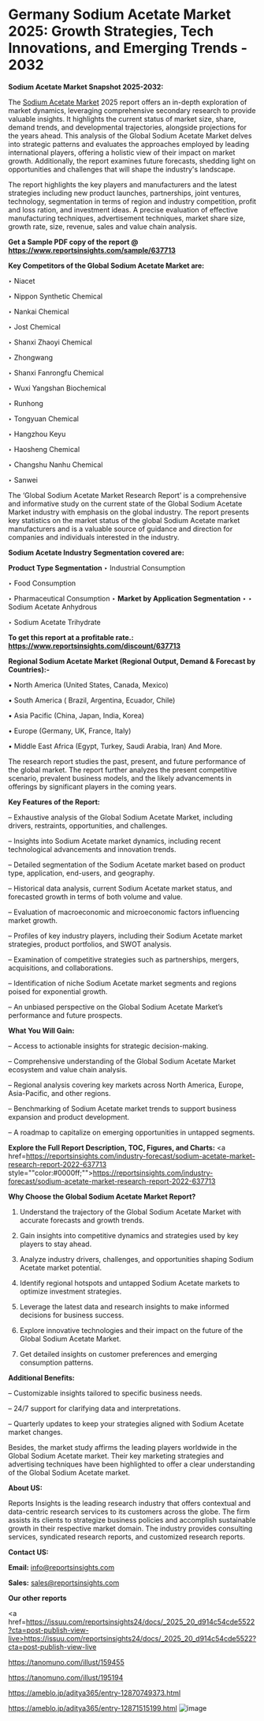 # Germany Sodium Acetate Market 2025: Growth Strategies, Tech Innovations, and Emerging Trends - 2032

<strong>Sodium Acetate Market Snapshot 2025-2032:</strong>

The <a href=https://www.reportsinsights.com/sample/637713>Sodium Acetate Market</a> 2025 report offers an in-depth exploration of market dynamics, leveraging comprehensive secondary research to provide valuable insights. It highlights the current status of market size, share, demand trends, and developmental trajectories, alongside projections for the years ahead. This analysis of the Global Sodium Acetate Market delves into strategic patterns and evaluates the approaches employed by leading international players, offering a holistic view of their impact on market growth. Additionally, the report examines future forecasts, shedding light on opportunities and challenges that will shape the industry's landscape.

The report highlights the key players and manufacturers and the latest strategies including new product launches, partnerships, joint ventures, technology, segmentation in terms of region and industry competition, profit and loss ration, and investment ideas. A precise evaluation of effective manufacturing techniques, advertisement techniques, market share size, growth rate, size, revenue, sales and value chain analysis.

<strong>Get a Sample PDF copy of the report @ <a href=https://www.reportsinsights.com/sample/637713 style=color:#0000ff;>https://www.reportsinsights.com/sample/637713</a></strong>

<strong>Key Competitors of the Global Sodium Acetate Market are:</strong>

‣ Niacet

‣ Nippon Synthetic Chemical

‣ Nankai Chemical

‣ Jost Chemical

‣ Shanxi Zhaoyi Chemical

‣ Zhongwang

‣ Shanxi Fanrongfu Chemical

‣ Wuxi Yangshan Biochemical

‣ Runhong

‣ Tongyuan Chemical

‣ Hangzhou Keyu

‣ Haosheng Chemical

‣ Changshu Nanhu Chemical

‣ Sanwei

The ‘Global Sodium Acetate Market Research Report’ is a comprehensive and informative study on the current state of the Global Sodium Acetate Market industry with emphasis on the global industry. The report presents key statistics on the market status of the global Sodium Acetate market manufacturers and is a valuable source of guidance and direction for companies and individuals interested in the industry.

<strong>Sodium Acetate Industry Segmentation covered are:</strong>

<strong>Product Type Segmentation</strong>
‣
Industrial Consumption

‣ Food Consumption

‣ Pharmaceutical Consumption
‣ 
<strong>Market by Application Segmentation</strong>
‣
‣  Sodium Acetate Anhydrous

‣ Sodium Acetate Trihydrate

<strong>To get this report at a profitable rate.: <a href=https://www.reportsinsights.com/discount/637713 style=color:#0000ff;>https://www.reportsinsights.com/discount/637713</a></strong>

<strong>Regional Sodium Acetate Market (Regional Output, Demand &amp; Forecast by Countries):-</strong>

• North America (United States, Canada, Mexico)

• South America ( Brazil, Argentina, Ecuador, Chile)

• Asia Pacific (China, Japan, India, Korea)

• Europe (Germany, UK, France, Italy)

• Middle East Africa (Egypt, Turkey, Saudi Arabia, Iran) And More.

The research report studies the past, present, and future performance of the global market. The report further analyzes the present competitive scenario, prevalent business models, and the likely advancements in offerings by significant players in the coming years.

<strong>Key Features of the Report:</strong>

– Exhaustive analysis of the Global Sodium Acetate Market, including drivers, restraints, opportunities, and challenges.

– Insights into Sodium Acetate market dynamics, including recent technological advancements and innovation trends.

– Detailed segmentation of the Sodium Acetate market based on product type, application, end-users, and geography.

– Historical data analysis, current Sodium Acetate market status, and forecasted growth in terms of both volume and value.

– Evaluation of macroeconomic and microeconomic factors influencing market growth.

– Profiles of key industry players, including their Sodium Acetate market strategies, product portfolios, and SWOT analysis.

– Examination of competitive strategies such as partnerships, mergers, acquisitions, and collaborations.

– Identification of niche Sodium Acetate market segments and regions poised for exponential growth.

– An unbiased perspective on the Global Sodium Acetate Market’s performance and future prospects.

<strong>What You Will Gain:</strong>

– Access to actionable insights for strategic decision-making.

– Comprehensive understanding of the Global Sodium Acetate Market ecosystem and value chain analysis.

– Regional analysis covering key markets across North America, Europe, Asia-Pacific, and other regions.

– Benchmarking of Sodium Acetate market trends to support business expansion and product development.

– A roadmap to capitalize on emerging opportunities in untapped segments.

<strong>Explore the Full Report Description, TOC, Figures, and Charts:</strong>
<a href=https://reportsinsights.com/industry-forecast/sodium-acetate-market-research-report-2022-637713 style=""color:#0000ff;"">https://reportsinsights.com/industry-forecast/sodium-acetate-market-research-report-2022-637713</a>

<strong>Why Choose the Global Sodium Acetate Market Report?</strong>

1. Understand the trajectory of the Global Sodium Acetate Market with accurate forecasts and growth trends.

2. Gain insights into competitive dynamics and strategies used by key players to stay ahead.

3. Analyze industry drivers, challenges, and opportunities shaping Sodium Acetate market potential.

4. Identify regional hotspots and untapped Sodium Acetate markets to optimize investment strategies.

5. Leverage the latest data and research insights to make informed decisions for business success.

6. Explore innovative technologies and their impact on the future of the Global Sodium Acetate Market.

7. Get detailed insights on customer preferences and emerging consumption patterns.

<strong>Additional Benefits:</strong>

– Customizable insights tailored to specific business needs.

– 24/7 support for clarifying data and interpretations.

– Quarterly updates to keep your strategies aligned with Sodium Acetate market changes.

Besides, the market study affirms the leading players worldwide in the Global Sodium Acetate market. Their key marketing strategies and advertising techniques have been highlighted to offer a clear understanding of the Global Sodium Acetate market.

<strong><strong>About US</strong>:</strong>

Reports Insights is the leading research industry that offers contextual and data-centric research services to its customers across the globe. The firm assists its clients to strategize business policies and accomplish sustainable growth in their respective market domain. The industry provides consulting services, syndicated research reports, and customized research reports.

<strong>Contact US:</strong>

<p class=><b>Email:</b> <a href=mailto:info@reportsinsights.com>info@reportsinsights.com</a></p>
<p class=><b>Sales:</b> <a href=mailto:sales@reportsinsights.com>sales@reportsinsights.com</a></p>

<strong>Our other reports</strong>

<a href=https://issuu.com/reportsinsights24/docs/_2025_20_d914c54cde5522?cta=post-publish-view-live>https://issuu.com/reportsinsights24/docs/_2025_20_d914c54cde5522?cta=post-publish-view-live</a>

<a href=https://tanomuno.com/illust/159455>https://tanomuno.com/illust/159455</a>

<a href=https://tanomuno.com/illust/195194>https://tanomuno.com/illust/195194</a>

<a href=https://ameblo.jp/aditya365/entry-12870749373.html>https://ameblo.jp/aditya365/entry-12870749373.html</a>

<a href=https://ameblo.jp/aditya365/entry-12871515199.html>https://ameblo.jp/aditya365/entry-12871515199.html</a>
![image](https://github.com/user-attachments/assets/1ef1ec9e-7ad7-4e88-a6dd-af4ee0f08d65)
